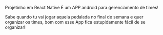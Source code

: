 Projetinho em React Native
É um APP android para gerenciamento de times!  

Sabe quando tu vai jogar aquela pedalada no final de semana e quer organizar os times, bom com esse App fica estupidamente fácil de se organizar!
